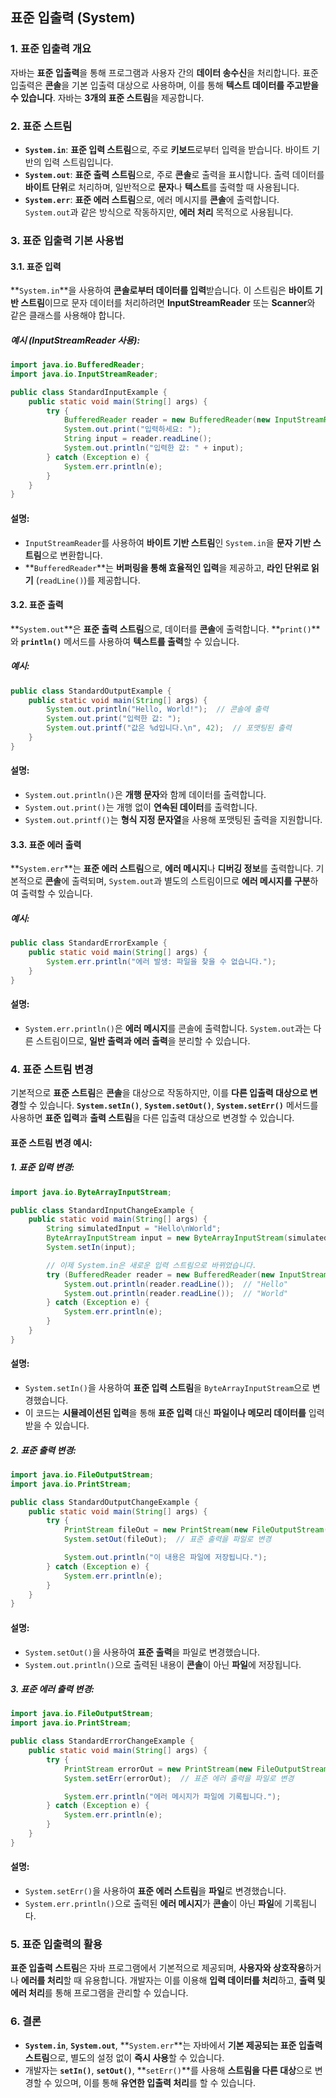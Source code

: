 ## **표준 입출력 (System)**

### 1. 표준 입출력 개요
자바는 **표준 입출력**을 통해 프로그램과 사용자 간의 **데이터 송수신**을 처리합니다. 표준 입출력은 **콘솔**을 기본 입출력 대상으로 사용하며, 이를 통해 **텍스트 데이터를 주고받을 수 있습니다**. 자바는 **3개의 표준 스트림**을 제공합니다.

### 2. 표준 스트림
- **`System.in`**: **표준 입력 스트림**으로, 주로 **키보드**로부터 입력을 받습니다. 바이트 기반의 입력 스트림입니다.
- **`System.out`**: **표준 출력 스트림**으로, 주로 **콘솔**로 출력을 표시합니다. 출력 데이터를 **바이트 단위**로 처리하며, 일반적으로 **문자**나 **텍스트**를 출력할 때 사용됩니다.
- **`System.err`**: **표준 에러 스트림**으로, 에러 메시지를 **콘솔**에 출력합니다. `System.out`과 같은 방식으로 작동하지만, **에러 처리** 목적으로 사용됩니다.

### 3. 표준 입출력 기본 사용법

#### 3.1. **표준 입력**
**`System.in`**을 사용하여 **콘솔로부터 데이터를 입력**받습니다. 이 스트림은 **바이트 기반 스트림**이므로 문자 데이터를 처리하려면 **InputStreamReader** 또는 **Scanner**와 같은 클래스를 사용해야 합니다.

##### **예시 (InputStreamReader 사용)**:
```java
import java.io.BufferedReader;
import java.io.InputStreamReader;

public class StandardInputExample {
    public static void main(String[] args) {
        try {
            BufferedReader reader = new BufferedReader(new InputStreamReader(System.in));
            System.out.print("입력하세요: ");
            String input = reader.readLine();
            System.out.println("입력한 값: " + input);
        } catch (Exception e) {
            System.err.println(e);
        }
    }
}
```
#### **설명**:
- `InputStreamReader`를 사용하여 **바이트 기반 스트림**인 `System.in`을 **문자 기반 스트림**으로 변환합니다.
- **`BufferedReader`**는 **버퍼링을 통해 효율적인 입력**을 제공하고, **라인 단위로 읽기** (`readLine()`)를 제공합니다.

#### 3.2. **표준 출력**
**`System.out`**은 **표준 출력 스트림**으로, 데이터를 **콘솔**에 출력합니다. **`print()`**와 **`println()`** 메서드를 사용하여 **텍스트를 출력**할 수 있습니다.

##### **예시**:
```java
public class StandardOutputExample {
    public static void main(String[] args) {
        System.out.println("Hello, World!");  // 콘솔에 출력
        System.out.print("입력한 값: ");
        System.out.printf("값은 %d입니다.\n", 42);  // 포맷팅된 출력
    }
}
```
#### **설명**:
- `System.out.println()`은 **개행 문자**와 함께 데이터를 출력합니다.
- `System.out.print()`는 개행 없이 **연속된 데이터**를 출력합니다.
- `System.out.printf()`는 **형식 지정 문자열**을 사용해 포맷팅된 출력을 지원합니다.

#### 3.3. **표준 에러 출력**
**`System.err`**는 **표준 에러 스트림**으로, **에러 메시지**나 **디버깅 정보**를 출력합니다. 기본적으로 **콘솔**에 출력되며, `System.out`과 별도의 스트림이므로 **에러 메시지를 구분**하여 출력할 수 있습니다.

##### **예시**:
```java
public class StandardErrorExample {
    public static void main(String[] args) {
        System.err.println("에러 발생: 파일을 찾을 수 없습니다.");
    }
}
```
#### **설명**:
- `System.err.println()`은 **에러 메시지**를 콘솔에 출력합니다. `System.out`과는 다른 스트림이므로, **일반 출력과 에러 출력**을 분리할 수 있습니다.

### 4. 표준 스트림 변경

기본적으로 **표준 스트림**은 **콘솔**을 대상으로 작동하지만, 이를 **다른 입출력 대상으로 변경**할 수 있습니다. **`System.setIn()`**, **`System.setOut()`**, **`System.setErr()`** 메서드를 사용하면 **표준 입력**과 **출력 스트림**을 다른 입출력 대상으로 변경할 수 있습니다.

#### **표준 스트림 변경 예시**:

##### **1. 표준 입력 변경**:
```java
import java.io.ByteArrayInputStream;

public class StandardInputChangeExample {
    public static void main(String[] args) {
        String simulatedInput = "Hello\nWorld";
        ByteArrayInputStream input = new ByteArrayInputStream(simulatedInput.getBytes());
        System.setIn(input);

        // 이제 System.in은 새로운 입력 스트림으로 바뀌었습니다.
        try (BufferedReader reader = new BufferedReader(new InputStreamReader(System.in))) {
            System.out.println(reader.readLine());  // "Hello"
            System.out.println(reader.readLine());  // "World"
        } catch (Exception e) {
            System.err.println(e);
        }
    }
}
```
#### **설명**:
- `System.setIn()`을 사용하여 **표준 입력 스트림**을 `ByteArrayInputStream`으로 변경했습니다.
- 이 코드는 **시뮬레이션된 입력**을 통해 **표준 입력** 대신 **파일이나 메모리 데이터를** 입력받을 수 있습니다.

##### **2. 표준 출력 변경**:
```java
import java.io.FileOutputStream;
import java.io.PrintStream;

public class StandardOutputChangeExample {
    public static void main(String[] args) {
        try {
            PrintStream fileOut = new PrintStream(new FileOutputStream("output.txt"));
            System.setOut(fileOut);  // 표준 출력을 파일로 변경

            System.out.println("이 내용은 파일에 저장됩니다.");
        } catch (Exception e) {
            System.err.println(e);
        }
    }
}
```
#### **설명**:
- `System.setOut()`을 사용하여 **표준 출력**을 파일로 변경했습니다.
- `System.out.println()`으로 출력된 내용이 **콘솔**이 아닌 **파일**에 저장됩니다.

##### **3. 표준 에러 출력 변경**:
```java
import java.io.FileOutputStream;
import java.io.PrintStream;

public class StandardErrorChangeExample {
    public static void main(String[] args) {
        try {
            PrintStream errorOut = new PrintStream(new FileOutputStream("error.log"));
            System.setErr(errorOut);  // 표준 에러 출력을 파일로 변경

            System.err.println("에러 메시지가 파일에 기록됩니다.");
        } catch (Exception e) {
            System.err.println(e);
        }
    }
}
```
#### **설명**:
- `System.setErr()`을 사용하여 **표준 에러 스트림**을 **파일**로 변경했습니다.
- `System.err.println()`으로 출력된 **에러 메시지**가 **콘솔**이 아닌 **파일**에 기록됩니다.

### 5. 표준 입출력의 활용

**표준 입출력 스트림**은 자바 프로그램에서 기본적으로 제공되며, **사용자와 상호작용**하거나 **에러를 처리**할 때 유용합니다. 개발자는 이를 이용해 **입력 데이터를 처리**하고, **출력 및 에러 처리**를 통해 프로그램을 관리할 수 있습니다.

### 6. 결론
- **`System.in`**, **`System.out`**, **`System.err`**는 자바에서 **기본 제공되는 표준 입출력 스트림**으로, 별도의 설정 없이 **즉시 사용**할 수 있습니다.
- 개발자는 **`setIn()`**, **`setOut()`**, **`setErr()`**를 사용해 **스트림을 다른 대상**으로 변경할 수 있으며, 이를 통해 **유연한 입출력 처리**를 할 수 있습니다.